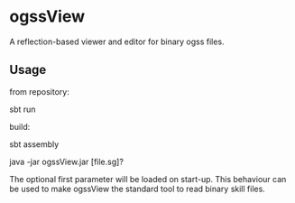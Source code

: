 # ogssView
A reflection-based viewer and editor for binary ogss files.

Usage
-----

from repository:

sbt run

build:

sbt assembly

java -jar ogssView.jar [file.sg]?

The optional first parameter will be loaded on start-up.
This behaviour can be used to make ogssView the standard tool to read binary skill files.
